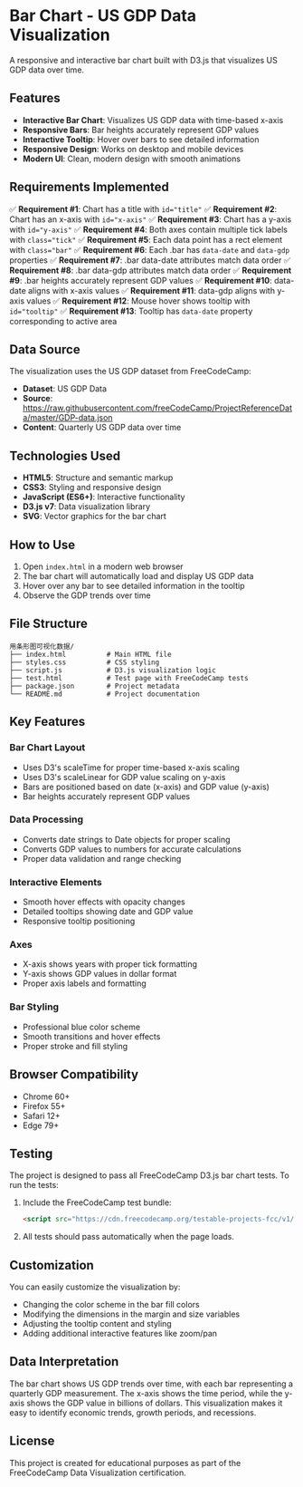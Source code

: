 # Bar Chart - US GDP Data Visualization

A responsive and interactive bar chart built with D3.js that visualizes US GDP data over time.

## Features

- **Interactive Bar Chart**: Visualizes US GDP data with time-based x-axis
- **Responsive Bars**: Bar heights accurately represent GDP values
- **Interactive Tooltip**: Hover over bars to see detailed information
- **Responsive Design**: Works on desktop and mobile devices
- **Modern UI**: Clean, modern design with smooth animations

## Requirements Implemented

✅ **Requirement #1**: Chart has a title with `id="title"`
✅ **Requirement #2**: Chart has an x-axis with `id="x-axis"`
✅ **Requirement #3**: Chart has a y-axis with `id="y-axis"`
✅ **Requirement #4**: Both axes contain multiple tick labels with `class="tick"`
✅ **Requirement #5**: Each data point has a rect element with `class="bar"`
✅ **Requirement #6**: Each .bar has `data-date` and `data-gdp` properties
✅ **Requirement #7**: .bar data-date attributes match data order
✅ **Requirement #8**: .bar data-gdp attributes match data order
✅ **Requirement #9**: .bar heights accurately represent GDP values
✅ **Requirement #10**: data-date aligns with x-axis values
✅ **Requirement #11**: data-gdp aligns with y-axis values
✅ **Requirement #12**: Mouse hover shows tooltip with `id="tooltip"`
✅ **Requirement #13**: Tooltip has `data-date` property corresponding to active area

## Data Source

The visualization uses the US GDP dataset from FreeCodeCamp:
- **Dataset**: US GDP Data
- **Source**: https://raw.githubusercontent.com/freeCodeCamp/ProjectReferenceData/master/GDP-data.json
- **Content**: Quarterly US GDP data over time

## Technologies Used

- **HTML5**: Structure and semantic markup
- **CSS3**: Styling and responsive design
- **JavaScript (ES6+)**: Interactive functionality
- **D3.js v7**: Data visualization library
- **SVG**: Vector graphics for the bar chart

## How to Use

1. Open `index.html` in a modern web browser
2. The bar chart will automatically load and display US GDP data
3. Hover over any bar to see detailed information in the tooltip
4. Observe the GDP trends over time

## File Structure

```
用条形图可视化数据/
├── index.html          # Main HTML file
├── styles.css          # CSS styling
├── script.js           # D3.js visualization logic
├── test.html           # Test page with FreeCodeCamp tests
├── package.json        # Project metadata
└── README.md           # Project documentation
```

## Key Features

### Bar Chart Layout
- Uses D3's scaleTime for proper time-based x-axis scaling
- Uses D3's scaleLinear for GDP value scaling on y-axis
- Bars are positioned based on date (x-axis) and GDP value (y-axis)
- Bar heights accurately represent GDP values

### Data Processing
- Converts date strings to Date objects for proper scaling
- Converts GDP values to numbers for accurate calculations
- Proper data validation and range checking

### Interactive Elements
- Smooth hover effects with opacity changes
- Detailed tooltips showing date and GDP value
- Responsive tooltip positioning

### Axes
- X-axis shows years with proper tick formatting
- Y-axis shows GDP values in dollar format
- Proper axis labels and formatting

### Bar Styling
- Professional blue color scheme
- Smooth transitions and hover effects
- Proper stroke and fill styling

## Browser Compatibility

- Chrome 60+
- Firefox 55+
- Safari 12+
- Edge 79+

## Testing

The project is designed to pass all FreeCodeCamp D3.js bar chart tests. To run the tests:

1. Include the FreeCodeCamp test bundle:
   ```html
   <script src="https://cdn.freecodecamp.org/testable-projects-fcc/v1/bundle.js"></script>
   ```

2. All tests should pass automatically when the page loads.

## Customization

You can easily customize the visualization by:

- Changing the color scheme in the bar fill colors
- Modifying the dimensions in the margin and size variables
- Adjusting the tooltip content and styling
- Adding additional interactive features like zoom/pan

## Data Interpretation

The bar chart shows US GDP trends over time, with each bar representing a quarterly GDP measurement. The x-axis shows the time period, while the y-axis shows the GDP value in billions of dollars. This visualization makes it easy to identify economic trends, growth periods, and recessions.

## License

This project is created for educational purposes as part of the FreeCodeCamp Data Visualization certification.
